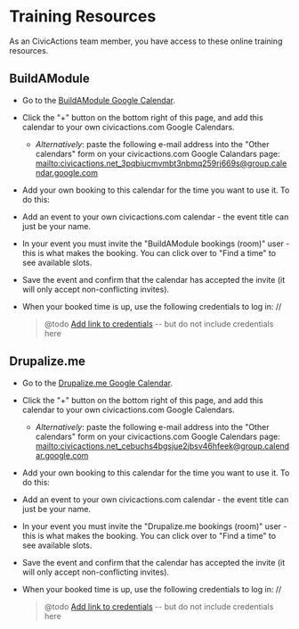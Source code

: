 # Training Resources

As an CivicActions team member, you have access to these online training resources.

## BuildAModule

* Go to the [BuildAModule Google Calendar](https://calendar.google.com/calendar/b/1/embed?src=civicactions.net_3pqbiucmvmbt3nbmq259rj669s@group.calendar.google.com&ctz=America/Los_Angeles).
* Click the "+" button on the bottom right of this page, and add this calendar to your own civicactions.com Google Calendars.
    * *Alternatively*: paste the following e-mail address into the "Other calendars" form on your civicactions.com Google Calandars page: <mailto:civicactions.net_3pqbiucmvmbt3nbmq259rj669s@group.calendar.google.com>
* Add your own booking to this calendar for the time you want to use it. To do this:
* Add an event to your own civicactions.com calendar - the event title can just be your name.
* In your event you must invite the "BuildAModule bookings (room)" user - this is what makes the booking. You can click over to "Find a time" to see available slots.
* Save the event and confirm that the calendar has accepted the invite (it will only accept non-conflicting invites).
* When your booked time is up, use the following credentials to log in: //

  > @todo [Add link to credentials](https://trello.com/c/dxKtjdYD/111-add-link-to-doc-with-drupalizeme-and-buildamodule-credentials) -- but do not include credentials here

## Drupalize.me

* Go to the [Drupalize.me Google Calendar](https://calendar.google.com/calendar/b/1/embed?src=civicactions.net_cebuchs4bgsjue2jbsv46hfeek@group.calendar.google.com&ctz=America/Los_Angeles).
* Click the "+" button on the bottom right of this page, and add this calendar to your own civicactions.com Google Calendars.
    * *Alternatively*: paste the following e-mail address into the "Other calendars" form on your civicactions.com Google Calendars page: <mailto:civicactions.net_cebuchs4bgsjue2jbsv46hfeek@group.calendar.google.com>
* Add your own booking to this calendar for the time you want to use it. To do this:
* Add an event to your own civicactions.com calendar - the event title can just be your name.
* In your event you must invite the "Drupalize.me bookings (room)" user - this is what makes the booking. You can click over to "Find a time" to see available slots.
* Save the event and confirm that the calendar has accepted the invite (it will only accept non-conflicting invites).
* When your booked time is up, use the following credentials to log in: //

  > @todo [Add link to credentials](https://trello.com/c/dxKtjdYD/111-add-link-to-doc-with-drupalizeme-and-buildamodule-credentials) -- but do not include credentials here
